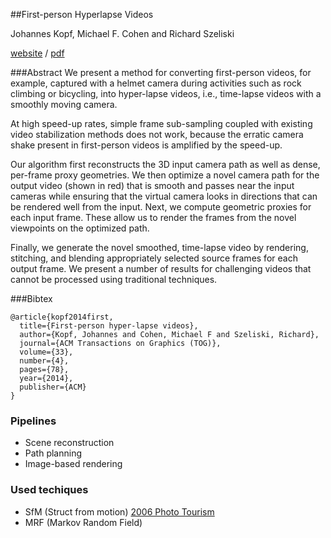 ##First-person Hyperlapse Videos

Johannes Kopf, Michael F. Cohen and Richard Szeliski

[website](http://research.microsoft.com/en-us/um/redmond/projects/hyperlapse/) / [pdf](http://research.microsoft.com/en-us/um/redmond/projects/hyperlapse/paper/hyperlapse.pdf)

###Abstract
We present a method for converting first-person videos, for example, captured with a helmet camera during activities such as rock climbing or bicycling, into hyper-lapse videos, i.e., time-lapse videos with a smoothly moving camera. 

At high speed-up rates, simple frame sub-sampling coupled with existing video stabilization methods does not work, because the erratic camera shake present in first-person videos is amplified by the speed-up. 

Our algorithm first reconstructs the 3D input camera path as well as dense, per-frame proxy geometries. We then optimize a novel camera path for the output video (shown in red) that is smooth and passes near the input cameras while ensuring that the virtual camera looks in directions that can be rendered well from the input.
Next, we compute geometric proxies for each input frame. These allow us to render the frames from the novel viewpoints on the optimized path.	

Finally, we generate the novel smoothed, time-lapse video by rendering, stitching, and blending appropriately selected source frames for each output frame. We present a number of results for challenging videos that cannot be processed using traditional techniques.

###Bibtex
```
@article{kopf2014first,
  title={First-person hyper-lapse videos},
  author={Kopf, Johannes and Cohen, Michael F and Szeliski, Richard},
  journal={ACM Transactions on Graphics (TOG)},
  volume={33},
  number={4},
  pages={78},
  year={2014},
  publisher={ACM}
}
```

### Pipelines
 - Scene reconstruction
 - Path planning
 - Image-based rendering

### Used techiques
 - SfM (Struct from motion) [2006 Photo Tourism](2006-Photo-Tourism.md)
 - MRF (Markov Random Field)
